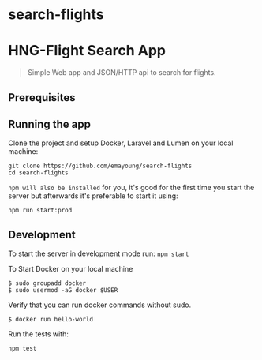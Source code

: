 # search-flights
HNG-Flight Search App
===

> Simple Web app and JSON/HTTP api to search for flights.

## Prerequisites

## Running the app

Clone the project and setup Docker, Laravel and Lumen on your local machine:

```
git clone https://github.com/emayoung/search-flights
cd search-flights
```

`npm will also be installed` for you, it's good for
the first time you start the server but afterwards it's preferable
to start it using:

```
npm run start:prod
```

## Development

To start the server in development mode run:
```npm start```

To Start Docker on your local machine
```
$ sudo groupadd docker
$ sudo usermod -aG docker $USER
```
Verify that you can run docker commands without sudo.
```
$ docker run hello-world
```



Run the tests with:
```
npm test
```
